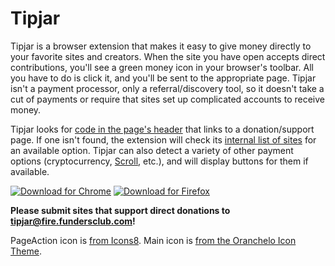 # Tipjar

Tipjar is a browser extension that makes it easy to give money directly to your favorite sites and creators. When the site you have open accepts direct contributions, you'll see a green money icon in your browser's toolbar. All you have to do is click it, and you'll be sent to the appropriate page. Tipjar isn't a payment processor, only a referral/discovery tool, so it doesn't take a cut of payments or require that sites set up complicated accounts to receive money.

Tipjar looks for [code in the page's header](https://github.com/corbindavenport/tipjar/wiki/Tipjar-Meta-Tag) that links to a donation/support page. If one isn't found, the extension will check its [internal list of sites](https://github.com/corbindavenport/tipjar/blob/master/js/sites.js) for an available option. Tipjar can also detect a variety of other payment options (cryptocurrency, [Scroll](https://scroll.com/), etc.), and will display buttons for them if available.

[![Download for Chrome](https://corbin.io/img/chrome-button.png)](https://chrome.google.com/webstore/detail/jlopcmolgoggcgoepbnjiangnmhibenc) [![Download for Firefox](https://corbin.io/img/firefox-button.png)](https://addons.mozilla.org/en-US/firefox/addon/tipjar/)

**Please submit sites that support direct donations to [tipjar@fire.fundersclub.com](mailto:tipjar@fire.fundersclub.com)!**

PageAction icon is [from Icons8](https://icons8.com/icon/63196/us-dollar). Main icon is [from the Oranchelo Icon Theme](https://github.com/OrancheloTeam/oranchelo-icon-theme).
